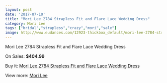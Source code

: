 ```yaml
---
layout: post
date: '2017-07-10'
title: "Mori Lee 2784 Strapless Fit and Flare Lace Wedding Dress"
category: Mori Lee
tags: ["bridal","strapless","crazy","mori","sale"]
image: http://www.eudances.com/12923-thickbox_default/mori-lee-2784-strapless-fit-and-flare-lace-wedding-dress.jpg
---
```

Mori Lee 2784 Strapless Fit and Flare Lace Wedding Dress

On Sales: **$404.99**
<a href="https://www.eudances.com/en/mori-lee/3940-mori-lee-2784-strapless-fit-and-flare-lace-wedding-dress.html"><amp-img layout="responsive" width="600" height="600" src="//www.eudances.com/12923-thickbox_default/mori-lee-2784-strapless-fit-and-flare-lace-wedding-dress.jpg" alt="Mori Lee 2784 Strapless Fit and Flare Lace Wedding Dress 0" /></a>
<a href="https://www.eudances.com/en/mori-lee/3940-mori-lee-2784-strapless-fit-and-flare-lace-wedding-dress.html"><amp-img layout="responsive" width="600" height="600" src="//www.eudances.com/12927-thickbox_default/mori-lee-2784-strapless-fit-and-flare-lace-wedding-dress.jpg" alt="Mori Lee 2784 Strapless Fit and Flare Lace Wedding Dress 1" /></a>
<a href="https://www.eudances.com/en/mori-lee/3940-mori-lee-2784-strapless-fit-and-flare-lace-wedding-dress.html"><amp-img layout="responsive" width="600" height="600" src="//www.eudances.com/12926-thickbox_default/mori-lee-2784-strapless-fit-and-flare-lace-wedding-dress.jpg" alt="Mori Lee 2784 Strapless Fit and Flare Lace Wedding Dress 2" /></a>
<a href="https://www.eudances.com/en/mori-lee/3940-mori-lee-2784-strapless-fit-and-flare-lace-wedding-dress.html"><amp-img layout="responsive" width="600" height="600" src="//www.eudances.com/12925-thickbox_default/mori-lee-2784-strapless-fit-and-flare-lace-wedding-dress.jpg" alt="Mori Lee 2784 Strapless Fit and Flare Lace Wedding Dress 3" /></a>
<a href="https://www.eudances.com/en/mori-lee/3940-mori-lee-2784-strapless-fit-and-flare-lace-wedding-dress.html"><amp-img layout="responsive" width="600" height="600" src="//www.eudances.com/12924-thickbox_default/mori-lee-2784-strapless-fit-and-flare-lace-wedding-dress.jpg" alt="Mori Lee 2784 Strapless Fit and Flare Lace Wedding Dress 4" /></a>

Buy it: [Mori Lee 2784 Strapless Fit and Flare Lace Wedding Dress](https://www.eudances.com/en/mori-lee/3940-mori-lee-2784-strapless-fit-and-flare-lace-wedding-dress.html "Mori Lee 2784 Strapless Fit and Flare Lace Wedding Dress")

View more: [Mori Lee](https://www.eudances.com/en/9-mori-lee "Mori Lee")